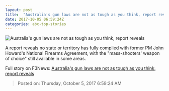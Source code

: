 ```yaml
---
layout: post
title:  "Australia's gun laws are not as tough as you think, report reveals"
date: 2017-10-05 06:59:24Z
categories: abc-top-stories
---
```


![Australia's gun laws are not as tough as you think, report reveals](http://www.abc.net.au/news/image/6556140-1x1-700x700.jpg)

A report reveals no state or territory has fully complied with former PM John Howard's National Firearms Agreement, with the "mass-shooters' weapon of choice" still available in some areas.


Full story on F3News: [Australia's gun laws are not as tough as you think, report reveals](http://www.f3nws.com/n/q2pgyE)

> Posted on: Thursday, October 5, 2017 6:59:24 AM
